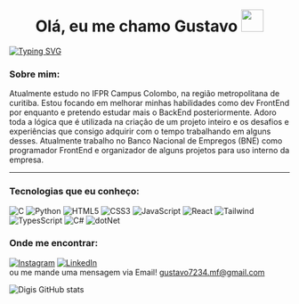 <h1 align="center">Olá, eu me chamo Gustavo <img height="40" margin-top="40%"src="https://media.tenor.com/c9jE4z5NDmIAAAAi/cool-emoji.gif"></h1>
 

[![Typing SVG](https://readme-typing-svg.demolab.com?font=Fira+Code&duration=4000&pause=1000&color=6C63FE&center=true&vCenter=true&multiline=true&random=false&width=700&height=40&lines=Desenvolvedor+FrontEnd+em+constante+evolução)](https://git.io/typing-svg)

### Sobre mim:
Atualmente estudo no IFPR Campus Colombo, na região metropolitana de curitiba. Estou focando em melhorar minhas habilidades como dev FrontEnd por enquanto e pretendo estudar mais o BackEnd posteriormente. Adoro toda a lógica que é utilizada na criação de um projeto inteiro e os desafios e experiências que consigo adquirir com o tempo trabalhando em alguns desses. Atualmente trabalho no Banco Nacional de Empregos (BNE) como programador FrontEnd e organizador de alguns projetos para uso interno da empresa.

---

### Tecnologias que eu conheço:
![C](https://img.shields.io/badge/C-00599C?style=for-the-badge&logo=c&logoColor=white)
![Python](https://img.shields.io/badge/Python-3776AB?style=for-the-badge&logo=python&logoColor=white)
![HTML5](https://img.shields.io/badge/HTML5-E34F26?style=for-the-badge&logo=html5&logoColor=white)
![CSS3](https://img.shields.io/badge/CSS3-1572B6?style=for-the-badge&logo=css3&logoColor=white)
![JavaScript](https://img.shields.io/badge/JavaScript-F7DF1E?style=for-the-badge&logo=javascript&logoColor=black)
![React](https://img.shields.io/badge/-ReactJs-61DAFB?logo=react&logoColor=white&style=for-the-badge)
![Tailwind](https://img.shields.io/badge/Tailwind_CSS-grey?style=for-the-badge&logo=tailwind-css&logoColor=38B2AC)
![TypesScript](https://img.shields.io/badge/TypeScript-3178C6?style=for-the-badge&logo=typescript&logoColor=white)
![C#](https://img.shields.io/badge/C%23-239120?style=for-the-badge&logo=c-sharp&logoColor=white)
![dotNet](https://img.shields.io/badge/.NET-5C2D91?style=for-the-badge&logo=.net&logoColor=white)


### Onde me encontrar:
[![Instagram](https://img.shields.io/badge/Instagram-%23E4405F.svg?&style=for-the-badge&logo=instagram&logoColor=white)](https://www.instagram.com/digisss01)
[![LinkedIn](https://img.shields.io/badge/LinkedIn-0077B5.svg?&style=for-the-badge&logo=linkedin&logoColor=white)](https://www.linkedin.com/in/gustavo-martins-fernandes-291a182b9/overlay/about-this-profile/)
<br>
ou me mande uma mensagem via Email! gustavo7234.mf@gmail.com

  
![Digis GitHub stats](https://github-readme-stats.vercel.app/api?username=Digiss&show_icons=true&theme=dark)

